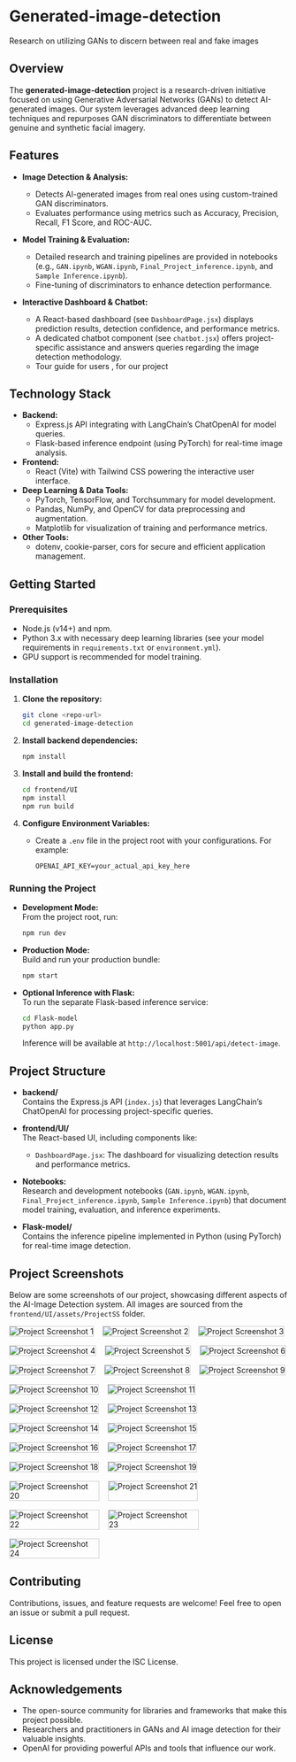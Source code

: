 # Generated-image-detection

Research on utilizing GANs to discern between real and fake images

## Overview

The **generated-image-detection** project is a research-driven initiative focused on using Generative Adversarial Networks (GANs) to detect AI-generated images. Our system leverages advanced deep learning techniques and repurposes GAN discriminators to differentiate between genuine and synthetic facial imagery.

## Features

- **Image Detection & Analysis:**  
  - Detects AI-generated images from real ones using custom-trained GAN discriminators.
  - Evaluates performance using metrics such as Accuracy, Precision, Recall, F1 Score, and ROC-AUC.

- **Model Training & Evaluation:**  
  - Detailed research and training pipelines are provided in notebooks (e.g., `GAN.ipynb`, `WGAN.ipynb`, `Final_Project_inference.ipynb`, and `Sample Inference.ipynb`).
  - Fine-tuning of discriminators to enhance detection performance.

- **Interactive Dashboard & Chatbot:**  
  - A React-based dashboard (see `DashboardPage.jsx`) displays prediction results, detection confidence, and performance metrics.
  - A dedicated chatbot component (see `chatbot.jsx`) offers project-specific assistance and answers queries regarding the image detection methodology.
  - Tour guide for users , for our project 

## Technology Stack

- **Backend:**  
  - Express.js API integrating with LangChain’s ChatOpenAI for model queries.
  - Flask-based inference endpoint (using PyTorch) for real-time image analysis.
- **Frontend:**  
  - React (Vite) with Tailwind CSS powering the interactive user interface.
- **Deep Learning & Data Tools:**  
  - PyTorch, TensorFlow, and Torchsummary for model development.
  - Pandas, NumPy, and OpenCV for data preprocessing and augmentation.
  - Matplotlib for visualization of training and performance metrics.
- **Other Tools:**  
  - dotenv, cookie-parser, cors for secure and efficient application management.
  
## Getting Started

### Prerequisites

- Node.js (v14+) and npm.
- Python 3.x with necessary deep learning libraries (see your model requirements in `requirements.txt` or `environment.yml`).
- GPU support is recommended for model training.

### Installation

1. **Clone the repository:**
    ```bash
    git clone <repo-url>
    cd generated-image-detection
    ```

2. **Install backend dependencies:**
    ```bash
    npm install
    ```

3. **Install and build the frontend:**
    ```bash
    cd frontend/UI
    npm install
    npm run build
    ```

4. **Configure Environment Variables:**
    - Create a `.env` file in the project root with your configurations. For example:
      ```
      OPENAI_API_KEY=your_actual_api_key_here
      ```

### Running the Project

- **Development Mode:**  
  From the project root, run:
    ```bash
    npm run dev
    ```

- **Production Mode:**  
  Build and run your production bundle:
    ```bash
    npm start
    ```

- **Optional Inference with Flask:**  
  To run the separate Flask-based inference service:
    ```bash
    cd Flask-model
    python app.py
    ```
  Inference will be available at `http://localhost:5001/api/detect-image`.

## Project Structure

- **backend/**  
  Contains the Express.js API (`index.js`) that leverages LangChain’s ChatOpenAI for processing project-specific queries.
  
- **frontend/UI/**  
  The React-based UI, including components like:
  - `DashboardPage.jsx`: The dashboard for visualizing detection results and performance metrics.
  
- **Notebooks:**  
  Research and development notebooks (`GAN.ipynb`, `WGAN.ipynb`, `Final_Project_inference.ipynb`, `Sample Inference.ipynb`) that document model training, evaluation, and inference experiments.
  
- **Flask-model/**  
  Contains the inference pipeline implemented in Python (using PyTorch) for real-time image detection.

## Project Screenshots

Below are some screenshots of our project, showcasing different aspects of the AI-Image Detection system. All images are sourced from the `frontend/UI/assets/ProjectSS` folder.

<div style="display: flex; flex-wrap: wrap; gap: 1rem;">
  <img src="./frontend/UI/src/assets/ProjectSS/LandingPage1.png" alt="Project Screenshot 1" style="max-width: 32%; border: 1px solid #ccc;" />
   <img src="./frontend/UI/src/assets/ProjectSS/LandingPage2.png" alt="Project Screenshot 2" style="max-width: 32%; border: 1px solid #ccc;" />
    <img src="./frontend/UI/src/assets/ProjectSS/LandingPage3.png" alt="Project Screenshot 3" style="max-width: 32%; border: 1px solid #ccc;" />
    <img src="./frontend/UI/src/assets/ProjectSS/LandingPage4.png" alt="Project Screenshot 4" style="max-width: 32%; border: 1px solid #ccc;" />
    <img src="./frontend/UI/src/assets/ProjectSS/LandingPage5.png" alt="Project Screenshot 5" style="max-width: 32%; border: 1px solid #ccc;" />
    <img src="./frontend/UI/src/assets/ProjectSS/LandingPage7.png" alt="Project Screenshot 6" style="max-width: 32%; border: 1px solid #ccc;" />
    <img src="./frontend/UI/src/assets/ProjectSS/LoginPage.png" alt="Project Screenshot 7" style="max-width: 32%; border: 1px solid #ccc;" />
    <img src="./frontend/UI/src/assets/ProjectSS/SignupPage.png" alt="Project Screenshot 8" style="max-width: 32%; border: 1px solid #ccc;" />
    <img src="./frontend/UI/src/assets/ProjectSS/VerifyYourEmail.png" alt="Project Screenshot 9" style="max-width: 32%; border: 1px solid #ccc;" />
    <img src="./frontend/UI/src/assets/ProjectSS/ForgotPasswordPage.png" alt="Project Screenshot 10" style="max-width: 32%; border: 1px solid #ccc;" />
    <img src="./frontend/UI/src/assets/ProjectSS/MailAuthenticationPage.png" alt="Project Screenshot 11" style="max-width: 32%; border: 1px solid #ccc;" />
    <img src="./frontend/UI/src/assets/ProjectSS/DashbaordPage1.png" alt="Project Screenshot 12" style="max-width: 32%; border: 1px solid #ccc;" />
    <img src="./frontend/UI/src/assets/ProjectSS/DashboardPage2.png" alt="Project Screenshot 13" style="max-width: 32%; border: 1px solid #ccc;" />
    <img src="./frontend/UI/src/assets/ProjectSS/DashboardPage3.png" alt="Project Screenshot 14" style="max-width: 32%; border: 1px solid #ccc;" />
    <img src="./frontend/UI/src/assets/ProjectSS/DatasetPage.png" alt="Project Screenshot 15" style="max-width: 32%; border: 1px solid #ccc;" />
    <img src="./frontend/UI/src/assets/ProjectSS/PerformancePage.png" alt="Project Screenshot 16" style="max-width: 32%; border: 1px solid #ccc;" />
    <img src="./frontend/UI/src/assets/ProjectSS/How-it-worksPage.png" alt="Project Screenshot 17" style="max-width: 32%; border: 1px solid #ccc;" />
     <img src="./frontend/UI/src/assets/ProjectSS/ImageUpload.png" alt="Project Screenshot 18" style="max-width: 32%; border: 1px solid #ccc;" />
      <img src="./frontend/UI/src/assets/ProjectSS/ResultsPage.png" alt="Project Screenshot 19" style="max-width: 32%; border: 1px solid #ccc;" />
       <img src="./frontend/UI/src/assets/ProjectSS/togglemode.png" alt="Project Screenshot 20" style="max-width: 32%; border: 1px solid #ccc;" />
        <img src="./frontend/UI/src/assets/ProjectSS/ImageonReventActivity.png" alt="Project Screenshot 21" style="max-width: 32%; border: 1px solid #ccc;" />
         <img src="./frontend/UI/src/assets/ProjectSS/Chatbot.png" alt="Project Screenshot 22" style="max-width: 32%; border: 1px solid #ccc;" />
          <img src="./frontend/UI/src/assets/ProjectSS/ChartsPage.png" alt="Project Screenshot 23" style="max-width: 32%; border: 1px solid #ccc;" />
          <img src="./frontend/UI/src/assets/ProjectSS/ChatbotResponse.png" alt="Project Screenshot 24" style="max-width: 32%; border: 1px solid #ccc;" />
</div>
 

## Contributing

Contributions, issues, and feature requests are welcome! Feel free to open an issue or submit a pull request.

## License

This project is licensed under the ISC License.

## Acknowledgements

- The open-source community for libraries and frameworks that make this project possible.
- Researchers and practitioners in GANs and AI image detection for their valuable insights.
- OpenAI for providing powerful APIs and tools that influence our work.

